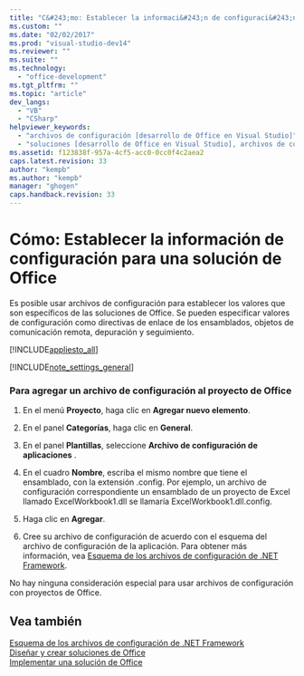```yaml
---
title: "C&#243;mo: Establecer la informaci&#243;n de configuraci&#243;n para una soluci&#243;n de Office | Microsoft Docs"
ms.custom: ""
ms.date: "02/02/2017"
ms.prod: "visual-studio-dev14"
ms.reviewer: ""
ms.suite: ""
ms.technology: 
  - "office-development"
ms.tgt_pltfrm: ""
ms.topic: "article"
dev_langs: 
  - "VB"
  - "CSharp"
helpviewer_keywords: 
  - "archivos de configuración [desarrollo de Office en Visual Studio]"
  - "soluciones [desarrollo de Office en Visual Studio], archivos de configuración"
ms.assetid: f123838f-957a-4cf5-acc0-0cc0f4c2aea2
caps.latest.revision: 33
author: "kempb"
ms.author: "kempb"
manager: "ghogen"
caps.handback.revision: 33
---
```

# C&#243;mo: Establecer la informaci&#243;n de configuraci&#243;n para una soluci&#243;n de Office
  Es posible usar archivos de configuración para establecer los valores que son específicos de las soluciones de Office.  Se pueden especificar valores de configuración como directivas de enlace de los ensamblados, objetos de comunicación remota, depuración y seguimiento.  
  
 [!INCLUDE[appliesto_all](../vsto/includes/appliesto-all-md.md)]  
  
 [!INCLUDE[note_settings_general](../sharepoint/includes/note-settings-general-md.md)]  
  
### Para agregar un archivo de configuración al proyecto de Office  
  
1.  En el menú **Proyecto**, haga clic en **Agregar nuevo elemento**.  
  
2.  En el panel **Categorías**, haga clic en **General**.  
  
3.  En el panel **Plantillas**, seleccione **Archivo de configuración de aplicaciones** .  
  
4.  En el cuadro **Nombre**, escriba el mismo nombre que tiene el ensamblado, con la extensión .config.  Por ejemplo, un archivo de configuración correspondiente un ensamblado de un proyecto de Excel llamado ExcelWorkbook1.dll se llamaría ExcelWorkbook1.dll.config.  
  
5.  Haga clic en **Agregar**.  
  
6.  Cree su archivo de configuración de acuerdo con el esquema del archivo de configuración de la aplicación.  Para obtener más información, vea [Esquema de los archivos de configuración de .NET Framework](../Topic/Configuration%20File%20Schema%20for%20the%20.NET%20Framework.md).  
  
 No hay ninguna consideración especial para usar archivos de configuración con proyectos de Office.  
  
## Vea también  
 [Esquema de los archivos de configuración de .NET Framework](../Topic/Configuration%20File%20Schema%20for%20the%20.NET%20Framework.md)   
 [Diseñar y crear soluciones de Office](../vsto/designing-and-creating-office-solutions.md)   
 [Implementar una solución de Office](../vsto/deploying-an-office-solution.md)  
  
  